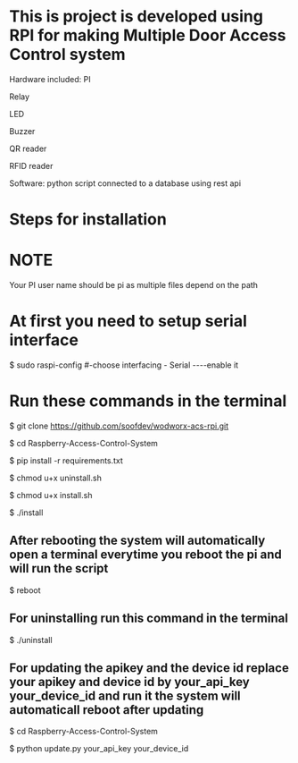 # This is project is developed using RPI for making Multiple Door Access Control system 

Hardware included:
PI

Relay

LED

Buzzer

QR reader

RFID reader

Software:
python script connected to a database using rest api 

# Steps for installation

# NOTE
Your PI user name should be pi as multiple files depend on the path 

# At first you need to setup serial interface
$ sudo raspi-config  #-choose  interfacing - Serial ----enable it


# Run these commands in the terminal

$ git clone https://github.com/soofdev/wodworx-acs-rpi.git

$ cd Raspberry-Access-Control-System

$ pip install -r requirements.txt

$ chmod u+x uninstall.sh

$ chmod u+x install.sh

$ ./install

## After rebooting the system will automatically open a terminal everytime you reboot the pi and will run the script 
$ reboot 
## For uninstalling  run this command in the terminal
$ ./uninstall

## For updating the apikey and the device id  replace your apikey and device id by your_api_key your_device_id and run it the system will automaticall reboot after updating
$ cd Raspberry-Access-Control-System

$ python update.py your_api_key your_device_id
